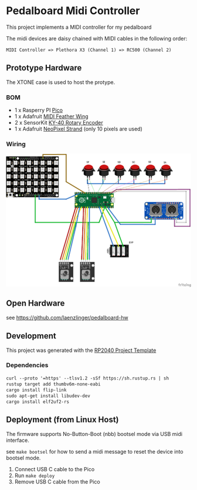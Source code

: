 # Pedalboard Midi Controller

This project implements a MIDI controller for my pedalboard

The midi devices are daisy chained with MIDI cables in the following order:

```
MIDI Controller => Plethora X3 (Channel 1) => RC500 (Channel 2)
```

## Prototype Hardware 

The XTONE case is used to host the protype.

### BOM

* 1 x Rasperry PI [Pico](https://www.raspberrypi.com/products/raspberry-pi-pico/)
* 1 x Adafruit [MIDI Feather Wing](https://www.adafruit.com/product/4740) 
* 2 x SensorKit [KY-40 Rotary Encoder](https://sensorkit.joy-it.net/en/sensors/ky-040)
* 1 x Adafruit [NeoPixel Strand](https://www.adafruit.com/product/3631) (only 10 pixels are used)

### Wiring 

![Breadboard Wiring](doc/wiring.png)


## Open Hardware
see https://github.com/laenzlinger/pedalboard-hw

## Development
This project was generated with the [RP2040 Project Template](https://github.com/rp-rs/rp2040-project-template)

### Dependencies

```
curl --proto '=https' --tlsv1.2 -sSf https://sh.rustup.rs | sh
rustup target add thumbv6m-none-eabi
cargo install flip-link
sudo apt-get install libudev-dev
cargo install elf2uf2-rs
```


## Deployment (from Linux Host)

The firmware supports No-Button-Boot (nbb) bootsel mode via USB midi interface.

see `make bootsel` for how to send a midi message to reset the device into bootsel mode.

1. Connect USB C cable to the Pico
4. Run `make deploy`
5. Remove USB C cable from the Pico
